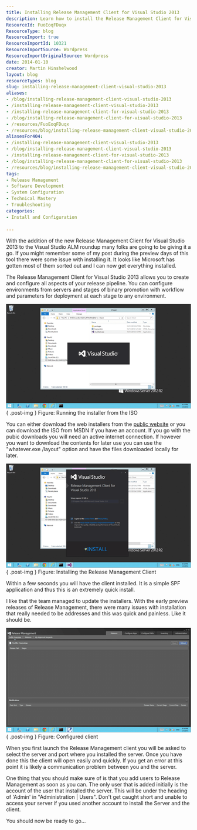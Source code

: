 ```yaml
---
title: Installing Release Management Client for Visual Studio 2013
description: Learn how to install the Release Management Client for Visual Studio 2013 effortlessly. Streamline your release pipeline with this quick and easy guide!
ResourceId: FuoEoqFDuqx
ResourceType: blog
ResourceImport: true
ResourceImportId: 10321
ResourceImportSource: Wordpress
ResourceImportOriginalSource: Wordpress
date: 2014-01-10
creator: Martin Hinshelwood
layout: blog
resourceTypes: blog
slug: installing-release-management-client-visual-studio-2013
aliases:
- /blog/installing-release-management-client-visual-studio-2013
- /installing-release-management-client-visual-studio-2013
- /installing-release-management-client-for-visual-studio-2013
- /blog/installing-release-management-client-for-visual-studio-2013
- /resources/FuoEoqFDuqx
- /resources/blog/installing-release-management-client-visual-studio-2013
aliasesFor404:
- /installing-release-management-client-visual-studio-2013
- /blog/installing-release-management-client-visual-studio-2013
- /installing-release-management-client-for-visual-studio-2013
- /blog/installing-release-management-client-for-visual-studio-2013
- /resources/blog/installing-release-management-client-visual-studio-2013
tags:
- Release Management
- Software Development
- System Configuration
- Technical Mastery
- Troubleshooting
categories:
- Install and Configuration

---
```

With the addition of the new Release Management Client for Visual Studio 2013 to the Visual Studio ALM roundup many folks are going to be giving it a go. If you might remember some of my post during the preview days of this tool there were some issue with installing it. It looks like Microsoft has gotten most of them sorted out and I can now get everything installed.

The Release Management Client for Visual Studio 2013 allows you to create and configure all aspects of your release pipeline. You can configure environments from servers and stages of binary promotion with workflow and parameters for deployment at each stage to any environment.

![](images/011014_1034_READYInstal1-1-1.png)  
{ .post-img }
Figure: Running the installer from the ISO

You can either download the web installers from the [public website](http://www.visualstudio.com/en-us/downloads) or you can download the ISO from MSDN if you have an account. If you go with the pubic downloads you will need an active internet connection. If however you want to download the contents for later use you can use the "whatever.exe /layout" option and have the files downloaded locally for later.

![](images/011014_1034_READYInstal2-2-2.png)  
{ .post-img }
Figure: Installing the Release Management Client

Within a few seconds you will have the client installed. It is a simple SPF application and thus this is an extremely quick install.

I like that the team managed to update the installers. With the early preview releases of Release Management, there were many issues with installation that really needed to be addresses and this was quick and painless. Like it should be.

![](images/011014_1034_READYInstal3-3-3.png)  
{ .post-img }
Figure: Configured client

When you first launch the Release Management client you will be asked to select the server and port where you installed the server. Once you have done this the client will open easily and quickly. If you get an error at this point it is likely a communication problem between you and the server.

One thing that you should make sure of is that you add users to Release Management as soon as you can. The only user that is added initially is the account of the user that installed the server. This will be under the heading of 'Admin' in "Administration | Users". Don't get caught short and unable to access your server if you used another account to install the Server and the client.

You should now be ready to go...
